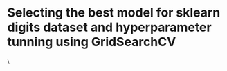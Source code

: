 # **Selecting the best model for sklearn digits dataset and hyperparameter tunning using GridSearchCV**

\
